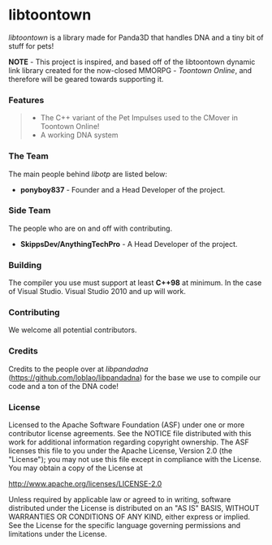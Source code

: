 libtoontown
===========
_libtoontown_ is a library made for Panda3D that handles DNA and a tiny bit of stuff for pets!

__NOTE__ - This project is inspired, and based off of the libtoontown dynamic link library created for the now-closed MMORPG - _Toontown Online_, and therefore will be geared towards supporting it.

### Features ###
> * The C++ variant of the Pet Impulses used to the CMover in Toontown Online!
> * A working DNA system 

### The Team ###
The main people behind _libotp_ are listed below:
* **ponyboy837** - Founder and a Head Developer of the project. 

### Side Team ###
The people who are on and off with contributing. 
* **SkippsDev/AnythingTechPro** - A Head Developer of the project.

### Building ###
The compiler you use must support at least **C++98** at minimum. 
In the case of Visual Studio. Visual Studio 2010 and up will work.

### Contributing ###
We welcome all potential contributors.

### Credits ###
Credits to the people over at _libpandadna_ (https://github.com/loblao/libpandadna) for the base we use to compile our code and a ton of the DNA code!

### License ###
Licensed to the Apache Software Foundation (ASF) under one or more contributor license agreements. See the NOTICE file distributed with this work for additional information regarding copyright ownership. The ASF licenses this file to you under the Apache License, Version 2.0 (the "License"); you may not use this file except in compliance with the License. You may obtain a copy of the License at

http://www.apache.org/licenses/LICENSE-2.0

Unless required by applicable law or agreed to in writing, software distributed under the License is distributed on an "AS IS" BASIS, WITHOUT WARRANTIES OR CONDITIONS OF ANY KIND, either express or implied. See the License for the specific language governing permissions and limitations under the License.
